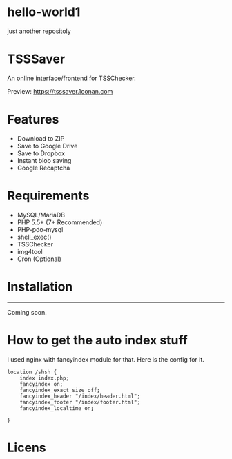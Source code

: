 # hello-world1
just another repositoly
# TSSSaver
An online interface/frontend for TSSChecker.<br>

Preview: https://tsssaver.1conan.com

# Features
- Download to ZIP
- Save to Google Drive
- Save to Dropbox
- Instant blob saving
- Google Recaptcha

# Requirements
- MySQL/MariaDB
- PHP 5.5+ (7+ Recommended)
- PHP-pdo-mysql
- shell_exec()
- TSSChecker
- img4tool
- Cron (Optional)

# Installation
---
Coming soon.

# How to get the auto index stuff
I used nginx with fancyindex module for that. Here is the config for it. 
```
location /shsh {
	index index.php;
	fancyindex on;
	fancyindex_exact_size off;
	fancyindex_header "/index/header.html";
	fancyindex_footer "/index/footer.html";
	fancyindex_localtime on;

}
```
# Licens
